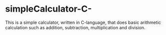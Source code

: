 # simpleCalculator-C-
This is a simple calculator, written in C-language, that does basic arithmetic calculation such as addition, subtraction, multiplication and division.
